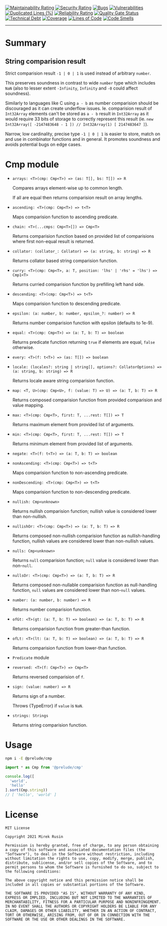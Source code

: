 [![Maintainability Rating](https://sonarcloud.io/api/project_badges/measure?project=preludejs_cmp&metric=sqale_rating)](https://sonarcloud.io/summary/new_code?id=preludejs_cmp)
[![Security Rating](https://sonarcloud.io/api/project_badges/measure?project=preludejs_cmp&metric=security_rating)](https://sonarcloud.io/summary/new_code?id=preludejs_cmp)
[![Bugs](https://sonarcloud.io/api/project_badges/measure?project=preludejs_cmp&metric=bugs)](https://sonarcloud.io/summary/new_code?id=preludejs_cmp)
[![Vulnerabilities](https://sonarcloud.io/api/project_badges/measure?project=preludejs_cmp&metric=vulnerabilities)](https://sonarcloud.io/summary/new_code?id=preludejs_cmp)
[![Duplicated Lines (%)](https://sonarcloud.io/api/project_badges/measure?project=preludejs_cmp&metric=duplicated_lines_density)](https://sonarcloud.io/summary/new_code?id=preludejs_cmp)
[![Reliability Rating](https://sonarcloud.io/api/project_badges/measure?project=preludejs_cmp&metric=reliability_rating)](https://sonarcloud.io/summary/new_code?id=preludejs_cmp)
[![Quality Gate Status](https://sonarcloud.io/api/project_badges/measure?project=preludejs_cmp&metric=alert_status)](https://sonarcloud.io/summary/new_code?id=preludejs_cmp)
[![Technical Debt](https://sonarcloud.io/api/project_badges/measure?project=preludejs_cmp&metric=sqale_index)](https://sonarcloud.io/summary/new_code?id=preludejs_cmp)
[![Coverage](https://sonarcloud.io/api/project_badges/measure?project=preludejs_cmp&metric=coverage)](https://sonarcloud.io/summary/new_code?id=preludejs_cmp)
[![Lines of Code](https://sonarcloud.io/api/project_badges/measure?project=preludejs_cmp&metric=ncloc)](https://sonarcloud.io/summary/new_code?id=preludejs_cmp)
[![Code Smells](https://sonarcloud.io/api/project_badges/measure?project=preludejs_cmp&metric=code_smells)](https://sonarcloud.io/summary/new_code?id=preludejs_cmp)

---

# Summary

## String comparision result

Strict comparision result `-1 | 0 | 1` is used instead of arbitrary `number`.

This preserves soundness in contrast to wide `number` type which includes `NaN` (also to lesser extent `-Infinity`, `Infinity` and `-0` could affect soundness).

Similarly to languages like C using `a - b` as number comparision should be discouraged as it can create underflow issues. Ie. comparision result of `Int32Array` elements can't be stored as `a - b` result in `Int32Array` as it would require 33 bits of storage to correctly represent this result (ie. `new Int32Array([ -2147483648 - 1 ]) // Int32Array(1) [ 2147483647 ]`).

Narrow, low cardinality, precise type `-1 | 0 | 1` is easier to store, match on and use in combinator functions and in general. It promotes soundness and avoids potential bugs on edge cases.

# Cmp module

* `arrays: <T>(cmp: Cmp<T>) => (as: T[], bs: T[]) => R`

  Compares arrays element-wise up to common length.

  If all are equal then returns comparision result on array lengths.

* `ascending: <T>(cmp: Cmp<T>) => t<T>`

  Maps comparision function to ascending predicate.

* `chain: <T>(...cmps: Cmp<T>[]) => Cmp<T>`

  Returns comparision function based on provided list of comparisions where first non-equal result is returned.

* `collator: (collator_: Collator) => (a: string, b: string) => R`

  Returns collator based string comparision function.

* `curry: <T>(cmp: Cmp<T>, a: T, position: 'lhs' | 'rhs' = 'lhs') => Cmp1<T>`

  Returns curried comparision function by prefilling left hand side.

* `descending: <T>(cmp: Cmp<T>) => t<T>`

  Maps comparision function to descending predicate.

* `epsilon: (a: number, b: number, epsilon_?: number) => R`

  Returns number comparision function with epsilon (defaults to 1e-9).

* `equal: <T>(cmp: Cmp<T>) => (a: T, b: T) => boolean`

  Returns predicate function returning `true` if elements are equal, `false` otherwise.

* `every: <T>(f: t<T>) => (as: T[]) => boolean`

* `locale: (locales?: string | string[], options?: CollatorOptions) => (a: string, b: string) => R`

  Returns locale aware string comparision function.

* `map: <T, U>(cmp: Cmp<U>, f: (value: T) => U) => (a: T, b: T) => R`

  Returns composed comparision function from provided comparision and value mapping.

* `max: <T>(cmp: Cmp<T>, first: T, ...rest: T[]) => T`

  Returns maximum element from provided list of arguments.

* `min: <T>(cmp: Cmp<T>, first: T, ...rest: T[]) => T`

  Returns minimum element from provided list of arguments.

* `negate: <T>(f: t<T>) => (a: T, b: T) => boolean`

* `nonAscending: <T>(cmp: Cmp<T>) => t<T>`

  Maps comparision function to non-ascending predicate.

* `nonDescending: <T>(cmp: Cmp<T>) => t<T>`

  Maps comparision function to non-descending predicate.

* `nullish: Cmp<unknown>`

  Returns nullish comparision function; nullish value is considered lower than non-nullish.

* `nullishOr: <T>(cmp: Cmp<T>) => (a: T, b: T) => R`

  Returns composed non-nullish comparision function as nullish-handling function, nullish values are considered lower than non-nullish values.

* `nulls: Cmp<unknown>`

  Returns `null` comparision function; `null` value is considered lower than non-`null`.

* `nullsOr: <T>(cmp: Cmp<T>) => (a: T, b: T) => R`

  Returns composed non-nullable comparision function as null-handling function, `null` values are considered lower than non-`null` values.

* `number: (a: number, b: number) => R`

  Returns number comparision function.

* `ofGt: <T>(gt: (a: T, b: T) => boolean) => (a: T, b: T) => R`

  Returns comparision function from greater-than function.

* `ofLt: <T>(lt: (a: T, b: T) => boolean) => (a: T, b: T) => R`

  Returns comparision function from lower-than function.

* `Predicate` module

* `reversed: <T>(f: Cmp<T>) => Cmp<T>`

  Returns reversed comparision of `f`.

* `sign: (value: number) => R`

  Returns sign of a number.

  Throws {TypeError} if `value` is `NaN`.

* `strings: Strings`

  Returns string comparision function.

# Usage

```bash
npm i -E @prelude/cmp
```

```ts
import * as Cmp from '@prelude/cmp'

console.log([
  'world',
  'hello'
].sort(Cmp.string))
// [ 'hello', 'world' ]
```

# License

```
MIT License

Copyright 2021 Mirek Rusin

Permission is hereby granted, free of charge, to any person obtaining a copy of this software and associated documentation files (the "Software"), to deal in the Software without restriction, including without limitation the rights to use, copy, modify, merge, publish, distribute, sublicense, and/or sell copies of the Software, and to permit persons to whom the Software is furnished to do so, subject to the following conditions:

The above copyright notice and this permission notice shall be included in all copies or substantial portions of the Software.

THE SOFTWARE IS PROVIDED "AS IS", WITHOUT WARRANTY OF ANY KIND, EXPRESS OR IMPLIED, INCLUDING BUT NOT LIMITED TO THE WARRANTIES OF MERCHANTABILITY, FITNESS FOR A PARTICULAR PURPOSE AND NONINFRINGEMENT. IN NO EVENT SHALL THE AUTHORS OR COPYRIGHT HOLDERS BE LIABLE FOR ANY CLAIM, DAMAGES OR OTHER LIABILITY, WHETHER IN AN ACTION OF CONTRACT, TORT OR OTHERWISE, ARISING FROM, OUT OF OR IN CONNECTION WITH THE SOFTWARE OR THE USE OR OTHER DEALINGS IN THE SOFTWARE.
```
